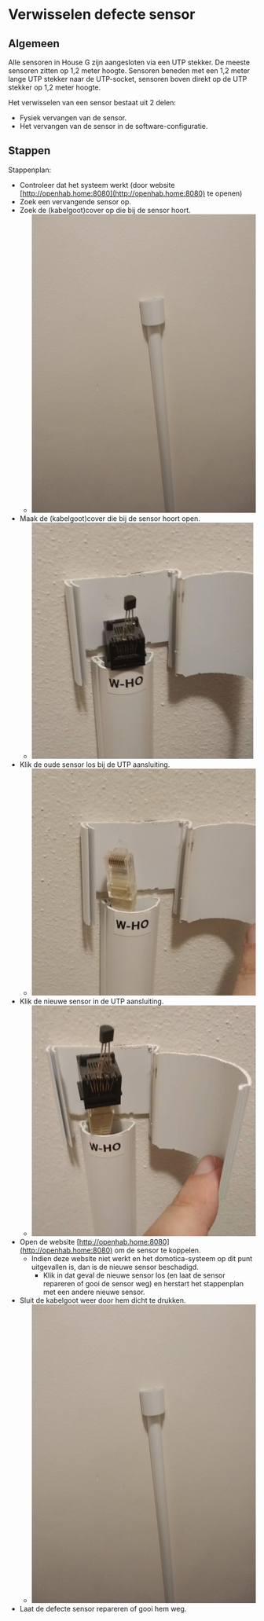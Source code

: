 # Verwisselen defecte sensor

## Algemeen

Alle sensoren in House G zijn aangesloten via een UTP stekker. De meeste sensoren zitten op 1,2 meter hoogte. Sensoren beneden met een 1,2 meter lange UTP stekker naar de UTP-socket, sensoren boven direkt op de UTP stekker op 1,2 meter hoogte.

Het verwisselen van een sensor bestaat uit 2 delen:
- Fysiek vervangen van de sensor.
- Het vervangen van de sensor in de software-configuratie.

## Stappen

Stappenplan:
- Controleer dat het systeem werkt (door website [http://openhab.home:8080](http://openhab.home:8080) te openen)
- Zoek een vervangende sensor op.
- Zoek de (kabelgoot)cover op die bij de sensor hoort.
  - ![Sensor Cover Dicht](../../images/2020-10-24_sensor_closed.jpg)
- Maak de (kabelgoot)cover die bij de sensor hoort open.
  - ![Sensor Cover Open](../../images/2020-10-24_sensor_open.jpg)
- Klik de oude sensor los bij de UTP aansluiting.
  - ![Sensor Disconnect](../../images/2020-10-24_sensor_disconnected.jpg)
- Klik de nieuwe sensor in de UTP aansluiting.
  - ![Sensor Disconnect](../../images/2020-10-24_sensor_connected.jpg)
- Open de website [http://openhab.home:8080](http://openhab.home:8080) om de sensor te koppelen.
  - Indien deze website niet werkt en het domotica-systeem op dit punt uitgevallen is, dan is de nieuwe sensor beschadigd.
     - Klik in dat geval de nieuwe sensor los (en laat de sensor repareren of gooi de sensor weg) en herstart het stappenplan met een andere nieuwe sensor.
- Sluit de kabelgoot weer door hem dicht te drukken.
  - ![Sensor Cover Dicht](../../images/2020-10-24_sensor_closed.jpg)
- Laat de defecte sensor repareren of gooi hem weg.
